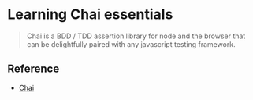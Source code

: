# Learning Chai essentials
> Chai is a BDD / TDD assertion library for node and the browser that can be delightfully paired with any javascript testing framework.

## Reference 
- [Chai](https://www.chaijs.com/)
